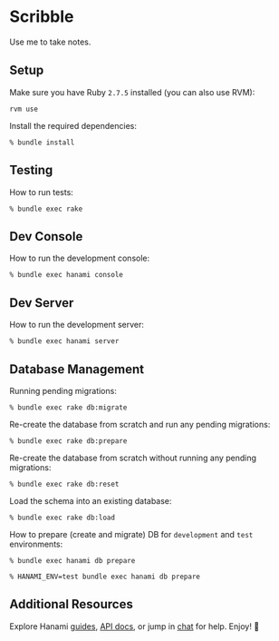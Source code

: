 # Scribble

Use me to take notes.

## Setup

Make sure you have Ruby `2.7.5` installed (you can also use RVM):
```
rvm use
```

Install the required dependencies:
```
% bundle install
```

## Testing

How to run tests:
```
% bundle exec rake
```

## Dev Console

How to run the development console:
```
% bundle exec hanami console
```

## Dev Server

How to run the development server:
```
% bundle exec hanami server
```

## Database Management

Running pending migrations:
```
% bundle exec rake db:migrate
```

Re-create the database from scratch and run any pending migrations:
```
% bundle exec rake db:prepare
```

Re-create the database from scratch without running any pending migrations:
```
% bundle exec rake db:reset
```

Load the schema into an existing database:
```
% bundle exec rake db:load
```

How to prepare (create and migrate) DB for `development` and `test` environments:
```
% bundle exec hanami db prepare

% HANAMI_ENV=test bundle exec hanami db prepare
```

## Additional Resources

Explore Hanami [guides](https://guides.hanamirb.org/), [API docs](http://docs.hanamirb.org/1.3.5/), or jump in [chat](http://chat.hanamirb.org) for help. Enjoy! 🌸
